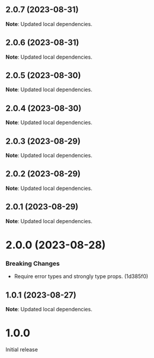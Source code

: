 ## 2.0.7 (2023-08-31)

**Note**: Updated local dependencies.

## 2.0.6 (2023-08-31)

**Note**: Updated local dependencies.

## 2.0.5 (2023-08-30)

**Note**: Updated local dependencies.

## 2.0.4 (2023-08-30)

**Note**: Updated local dependencies.

## 2.0.3 (2023-08-29)

**Note**: Updated local dependencies.

## 2.0.2 (2023-08-29)

**Note**: Updated local dependencies.

## 2.0.1 (2023-08-29)

**Note**: Updated local dependencies.

# 2.0.0 (2023-08-28)

### Breaking Changes

- Require error types and strongly type props. (1d385f0)

## 1.0.1 (2023-08-27)

**Note**: Updated local dependencies.

# 1.0.0

Initial release
